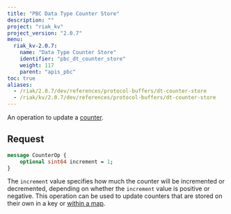 ```yaml
---
title: "PBC Data Type Counter Store"
description: ""
project: "riak_kv"
project_version: "2.0.7"
menu:
  riak_kv-2.0.7:
    name: "Data Type Counter Store"
    identifier: "pbc_dt_counter_store"
    weight: 117
    parent: "apis_pbc"
toc: true
aliases:
  - /riak/2.0.7/dev/references/protocol-buffers/dt-counter-store
  - /riak/kv/2.0.7/dev/references/protocol-buffers/dt-counter-store
---
```


An operation to update a [counter](/riak/kv/2.0.7/developing/data-types).

## Request

```protobuf
message CounterOp {
    optional sint64 increment = 1;
}
```

The `increment` value specifies how much the counter will be incremented
or decremented, depending on whether the `increment` value is positive
or negative. This operation can be used to update counters that are
stored on their own in a key or [within a map](/riak/kv/2.0.7/developing/api/protocol-buffers/dt-map-store).
